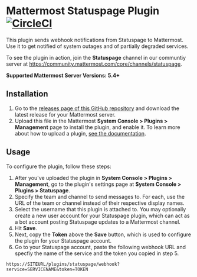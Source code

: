 # Mattermost Statuspage Plugin [![CircleCI](https://circleci.com/gh/cpanato/mattermost-plugin-statuspage.svg?style=svg)](https://circleci.com/gh/cpanato/mattermost-plugin-statuspage)

This plugin sends webhook notifications from Statuspage to Mattermost. Use it to get notified of system outages and of partially degraded services.

To see the plugin in action, join the **Statuspage** channel in our communtiy server at https://community.mattermost.com/core/channels/statuspage.

**Supported Mattermost Server Versions: 5.4+**

## Installation

1. Go to the [releases page of this GitHub repository](https://github.com/cpanato/mattermost-plugin-statuspage/releases) and download the latest release for your Mattermost server.
2. Upload this file in the Mattermost **System Console > Plugins > Management** page to install the plugin, and enable it. To learn more about how to upload a plugin, [see the documentation](https://docs.mattermost.com/administration/plugins.html#plugin-uploads).

## Usage

To configure the plugin, follow these steps:

1. After you've uploaded the plugin in **System Console > Plugins > Management**, go to the plugin's settings page at **System Console > Plugins > Statuspage**.
2. Specify the team and channel to send messages to. For each, use the URL of the team or channel instead of their respective display names.
3. Select the username that this plugin is attached to. You may optionally create a new user account for your Statuspage plugin, which can act as a bot account posting Statuspage updates to a Mattermost channel.
4. Hit **Save**.
5. Next, copy the **Token** above the **Save** button, which is used to configure the plugin for your Statuspage account.
6. Go to your Statuspage account, paste the following webhook URL and specfiy the name of the service and the token you copied in step 5.

```
https://SITEURL/plugins/statuspage/webhook?service=SERVICENAME&token=TOKEN
```
